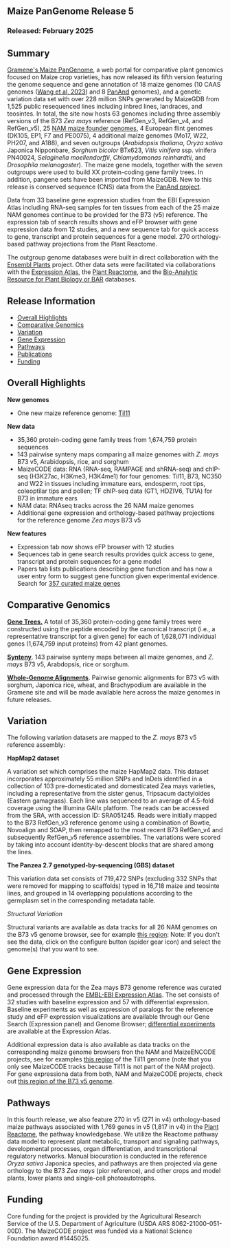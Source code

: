 ## Maize PanGenome Release 5
### Released: February 2025
## Summary
[Gramene's Maize PanGenome](http://maize-pangenome.gramene.org), a web portal for comparative plant genomics focused on Maize crop varieties,
has now released its fifth version featuring the genome sequence and gene annotation of 18 maize genomes (10 CAAS genomes ([Wang et al, 2023](https://doi.org/10.1038/s41588-022-01283-w)) and 8 [PanAnd](https://mcstitzer.github.io/panand_assemblies/) genomes), and a genetic variation data set with over 228 million SNPs generated by MaizeGDB from 1,525 public resequenced lines including inbred lines, landraces, and teosintes. In total, the site now hosts 63 genomes including three assembly versions of the B73 _Zea mays_ reference (RefGen_v3, RefGen_v4, and RefGen_v5), 25 [NAM maize founder genomes](https://nam-genomes.github.io/), 4 European flint genomes (DK105, EP1, F7 and PE0075), 4 additional maize genomes (Mo17, W22, PH207, and A188), and seven outgroups (_Arabidopsis thaliana_, _Oryza sativa_ Japonica Nipponbare, _Sorghum bicolor_ BTx623, _Vitis vinifera_ ssp. vinifera PN40024, _Selaginella moellendorffii_, _Chlamydomonas reinhardtii_, and _Drosophila melanogaster_). The maize gene models, together with the seven outgroups were used to build XX protein-coding gene family trees. In addition, pangene sets have been imported from MaizeGDB. New to this release is conserved sequence (CNS) data from the [PanAnd project](https://mcstitzer.github.io/panand_assemblies/). 

Data from 33 baseline gene expression studies from the EBI Expression Atlas including RNA-seq samples for ten tissues from each of the 25 maize NAM genomes continue to be provided for the B73 (v5) reference. The expression tab of search results shows and eFP browser with gene expression data from 12 studies, and a new sequence tab for quick access to gene, transcript and protein sequences for a gene model. 270 orthology-based pathway projections from the Plant Reactome. 

The outgroup genome databases were built in direct collaboration with the [Ensembl Plants](http://plants.ensembl.org) project. Other data sets were facilitated via collaborations with the [Expression Atlas](https://www.ebi.ac.uk/gxa/plant/experiments), the [Plant Reactome](https://plantreactome.gramene.org/), and the [Bio-Analytic Resource for Plant Biology or BAR](https://bar.utoronto.ca/)  databases.

## Release Information
- [Overall Highlights](#overall-highlights)
- [Comparative Genomics](#comparative-genomics)
- [Variation](#variation)
- [Gene Expression](#gene-expression)
- [Pathways](#pathways)
- [Publications](#publications)
- [Funding](#funding)

## Overall Highlights
**New genomes**
- One new maize reference genome: [Til11](https://maize-pangenome-ensembl.gramene.org/Zea_maysti11/Info/Annotation/#assembly)

**New data**
- 35,360 protein-coding gene family trees from 1,674,759 protein sequences
- 143 pairwise synteny maps comparing all maize genomes with _Z. mays_ B73 v5, Arabidopsis, rice, and sorghum
- MaizeCODE data: RNA (RNA-seq, RAMPAGE and shRNA-seq) and chIP-seq (H3K27ac, H3Kme3, H3K4me1) for four genomes: Til11, B73, NC350 and W22 in tissues including immature ears, endosperm, root tips, coleoptilar tips and pollen; TF chIP-seq data (GT1, HDZIV6, TU1A) for B73 in immature ears
- NAM data: RNAseq tracks across the 26 NAM maize genomes
- Additional gene expression and orthology-based pathway projections for the reference genome *Zea mays* B73 v5

**New features**
- Expression tab now shows eFP browser with 12 studies
- Sequences tab in gene search results provides quick access to gene, transcript and protein sequences for a gene model
- Papers tab lists publications describing gene function and has now a user entry form to suggest gene function given experimental evidence. Search for [357 curated maize genes](https://maize-pangenome.gramene.org/?filters={%22status%22:%22init%22,%22operation%22:%22AND%22,%22negate%22:false,%22marked%22:false,%22leftIdx%22:0,%22rightIdx%22:3,%22children%22:[{%22fq_field%22:%22capabilities%22,%22fq_value%22:%22pubs%22,%22name%22:%22publication%22,%22category%22:%22Curated%22,%22leftIdx%22:1,%22rightIdx%22:2,%22negate%22:false,%22showMenu%22:false,%22marked%22:true}],%22showMarked%22:false,%22showMenu%22:false,%22moveCopyMode%22:%22%22,%22searchOffset%22:0,%22rows%22:20}&genomes=4577)

## Comparative Genomics

[**Gene Trees.**](http://maize-pangenome-ensembl.gramene.org/prot_tree_stats.html) A total of
35,360 protein-coding gene family trees were constructed using the peptide encoded by
the canonical transcript (i.e., a representative transcript for a given gene) for each
of 1,628,071 individual genes (1,674,759 input proteins) from 42 plant genomes.

[**Synteny**](https://maize-pangenome-ensembl.gramene.org/compara_analyses.html). 143 pairwise synteny maps between all maize genomes, and _Z. mays_ B73 v5, Arabdopsis, rice or sorghum.

[**Whole-Genome Alignments**](https://maize-pangenome-ensembl.gramene.org/info/genome/compara/compara_analyses.html). Pairwise genomic alignments for B73 v5 with sorghum, Japonica rice, wheat, and Brachypodium are available in the Gramene site and will be made available here across the maize genomes in future releases.

## Variation

The following variation datasets are mapped to the _Z. mays_ B73 v5 reference assembly:

**HapMap2 dataset**

A variation set which comprises the maize HapMap2 data. This dataset incorporates approximately 55 million SNPs and InDels identified in a collection of 103 pre-domesticated and domesticated Zea mays varieties, including a representative from the sister genus, Tripsacum dactyloides (Eastern gamagrass). Each line was sequenced to an average of 4.5-fold coverage using the Illumina GAIIx platform. The reads can be accessed from the SRA, with accession ID: SRA051245. Reads were initially mapped to the B73 RefGen_v3 reference genome using a combination of Bowtie, Novoalign and SOAP, then remapped to the most recent B73 RefGen_v4 and subsequently RefGen_v5 reference assemblies. The variations were scored by taking into account identity-by-descent blocks that are shared among the lines.

**The Panzea 2.7 genotyped-by-sequencing (GBS) dataset**

This variation data set consists of 719,472 SNPs (excluding 332 SNPs that were removed for mapping to scaffolds) typed in 16,718 maize and teosinte lines, and grouped in 14 overlapping populations according to the germplasm set in the corresponding metadata table.

*Structural Variation*

Structural variants are available as data tracks for all 26 NAM genomes on the B73 v5 genome browser, see for example [this region](https://maize-pangenome-ensembl.gramene.org/Zea_maysb73/Location/View?r=1:109000-145001): Note: If you don't see the data, click on the configure button (spider gear icon) and select the genome(s) that you want to see.


## Gene Expression

Gene expression data for the Zea mays B73 genome reference was curated and
processed through the [EMBL-EBI Expression Atlas](https://www.ebi.ac.uk/gxa/plant/experiments).
The set consists of 32 studies with baseline expression and 57 with differential expression. Baseline experiments as well as expression of paralogs for the reference study and eFP expression visualizations are available through our Gene Search (Expression panel) and Genome Browser; [differential experiments](https://www.ebi.ac.uk/gxa/experiments?kingdom=Plants&species=Zea+mays&experimentType=Differential) are available at the Expression Atlas.

Additional expression data is also available as data tracks on the corresponding maize genome browsers fron the NAM and MaizeENCODE projects, see for examples [this region](https://maize-pangenome-ensembl.gramene.org/Zea_maysti11/Location/View?r=1:109000-145001) of the Til11 genome (note that you only see MaizeCODE tracks because Til11 is not part of the NAM project). For gene expressiona data from both, NAM and MaizeCODE projects, check out [this region of the B73 v5 genome](https://maize-pangenome-ensembl.gramene.org/Zea_maysb73/Location/View?r=1:109000-145001).


## Pathways

In this fourth release, we also feature 270 in v5 (271 in v4) orthology-based maize pathways associated with 1,769 genes in v5 (1,817 in v4) in the [Plant Reactome](https://plantreactome.gramene.org/), the pathway knowledgebase. We utilize the Reactome pathway data model to represent plant metabolic, transport and signaling pathways, developmental processes, organ differentiation, and transcriptional regulatory networks. Manual biocuration is conducted in the reference _Oryza sativa_ Japonica species, and pathways are then projected via gene orthology to the B73 _Zea mays_ (pior reference), and other crops and model plants, lower plants and single-cell photoautotrophs.


## Funding

Core funding for the project is provided by the Agricultural Research Service of the U.S. Department of Agriculture (USDA ARS 8062-21000-051-00D). The MaizeCODE project was funded via a National Science Foundation award #1445025.

